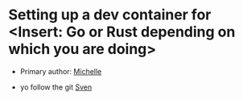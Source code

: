 # Setting up a dev container for <Insert: Go or Rust depending on which you are doing>

* Primary author: [Michelle](https://github.com/meijoo)

* yo follow the git [Sven](https://github.com/svenreyes)